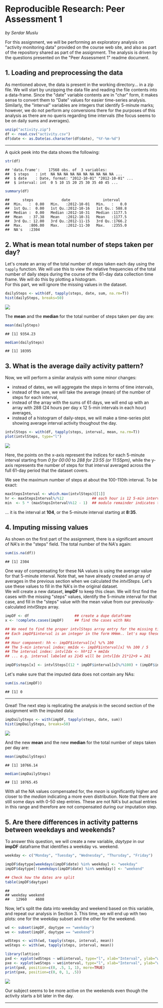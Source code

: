 # Reproducible Research: Peer Assessment 1
*by Serdar Muslu*

For this assignment, we will be performing an exploratory analysis on "activity monitoring data" provided on the course web site, and also as part of the repository shared as part of the assignment.  The analysis is driven by the questions presented on the "Peer Assessment 1" readme document.


## 1. Loading and preprocessing the data
As mentioned above, the data is present in the working directory... in a zip file.  We will start by unzipping the data file and reading the file contents into a data-frame.  Since the "date" variable contents are in "char" form, it makes sense to convert them to "Date" values for easier time-series analysis.  Similarly, the "interval" variables are integers that identify 5-minute marks; however, we do not perform any conversions there for the purposes of this analysis as there are no queris regarding time intervals (the focus seems to be on daily sums and averages).


```r
unzip("activity.zip")
df <- read.csv("activity.csv")
df$date <- as.Date(as.character(df$date), "%Y-%m-%d")
```
***  
A quick peek into the data shows the following:

```r
str(df)
```

```
## 'data.frame':	17568 obs. of  3 variables:
##  $ steps   : int  NA NA NA NA NA NA NA NA NA NA ...
##  $ date    : Date, format: "2012-10-01" "2012-10-01" ...
##  $ interval: int  0 5 10 15 20 25 30 35 40 45 ...
```

```r
summary(df)
```

```
##      steps             date               interval     
##  Min.   :  0.00   Min.   :2012-10-01   Min.   :   0.0  
##  1st Qu.:  0.00   1st Qu.:2012-10-16   1st Qu.: 588.8  
##  Median :  0.00   Median :2012-10-31   Median :1177.5  
##  Mean   : 37.38   Mean   :2012-10-31   Mean   :1177.5  
##  3rd Qu.: 12.00   3rd Qu.:2012-11-15   3rd Qu.:1766.2  
##  Max.   :806.00   Max.   :2012-11-30   Max.   :2355.0  
##  NA's   :2304
```


## 2. What is mean total number of steps taken per day?  
Let's create an array of the total number of steps taken each day using the `tapply` function.  We will use this to view the relative frequencies of the total number of daily steps during the course of the 61-day data collection time frame.  We will do this by plotting a histogram.  
For this part, we will ignore the missing values in the dataset.  

```r
dailySteps <- with(df, tapply(steps, date, sum, na.rm=T))
hist(dailySteps, breaks=50)
```

![](PA1_template_files/figure-html/DailySteps-1.png) 

The **mean** and the **median** for the total number of steps taken per day are:

```r
mean(dailySteps)
```

```
## [1] 9354.23
```

```r
median(dailySteps)
```

```
## [1] 10395
```


## 3. What is the average daily activity pattern?
Now, we will perform a similar analysis with some minor changes:  
* instead of dates, we will aggregate the steps in terms of time intervals,  
* instead of the sum, we will take the average (mean) of the number of steps for each interval,  
* instead of the array with the sums of 61 days, we will end up with an array with 288 (24 hours per day x 12 5-min intervals in each hour) averages,  
* instead of a histogram of daily-steps, we will make a time-series plot showing average interval activity thoughout the day.  


```r
intvlSteps <- with(df, tapply(steps, interval, mean, na.rm=T))
plot(intvlSteps, type="l")
```

![](PA1_template_files/figure-html/ActivityPattern-1.png) 
  
Here, the points on the x-axis represent the indices for each 5-minute interval starting from *0 for 00:00* to *288 for 23:55 (or 11:55pm)*, while the y-axis represents the number of steps for that interval averaged across the full 61-day period that the dataset covers.
  
We see the maximum number of steps at about the 100-110th interval.  To be exact:

```r
maxStepsInterval <- which.max(intvlSteps)[[1]]
hr <- maxStepsInterval%/%12             ## each hour is 12 5-min intervals hence integer division
min  <- 5 * (maxStepsInterval%%12 - 1)  ## modulo remainder indicates the start of the interval
```
... it is the interval at **104**, or the 5-minute interval starting at **8:35**.


## 4. Imputing missing values
As shown on the first part of the assignment, there is a significant amount of NA's in the "steps" field.  The total number of the NA's again:

```r
sum(is.na(df))
```

```
## [1] 2304
```

One way of compensating for these NA values is using the average value for that 5-minute interval.  Note that, we have already created an array of averages in the previous section when we calculated the *intvlSteps*.  Let's use these values to fill in the NA's in the original dataset.  
We will create a new dataset, **impDF** to keep this clean.  We will first find the cases with the missing "steps" values, identify the 5-minute interval for that case, and fill in the "steps" value with the mean value from our previously-calculated *intvlSteps* array.


```r
impDF <- df                     ## create a dupe dataframe
x <- !complete.cases(impDF)     ## find the cases with NAs

## We need to find the proper intvlSteps array entry for the missing timeframe
## Each impDF$interval is an integer in the form HHmm.. let's map these to intvlSteps indices
##
## Hour component: hh <- impDF$interval[x] %/% 100
## The 5-min interval index: mmIdx <- impDF$interval[x] %% 100 / 5       
## The interval index: intvlIdx <- hh*12 + mmIdx
## ... e.g. interval labeled as 2145 will be intvlIdx 21*12+9 = 261

impDF$steps[x] <- intvlSteps[(12 * impDF$interval[x]%/%100) + (impDF$interval[x] %% 100 / 5)]
```

Let's make sure that the imputed data does not contain any NAs:

```r
sum(is.na(impDF))
```

```
## [1] 0
```

***
Great!  The next step is replicating the analysis in the second section of the assignment with the imputed data:

```r
impDailySteps <- with(impDF, tapply(steps, date, sum))
hist(impDailySteps, breaks=50)
```

![](PA1_template_files/figure-html/DailySteps_Clean-1.png) 
  

And the new **mean** and the new **median** for the total number of steps taken per day are:

```r
mean(impDailySteps)
```

```
## [1] 10766.14
```

```r
median(impDailySteps)
```

```
## [1] 10765.45
```

With all the NA values compensated for, the *mean* is significantly higher and closer to the *median* indicating a more even distribution.  Note that there are still some days with 0-50 step entries.  These are not NA's but actual entries in this range and therefore are not compensated during our imputation step.



## 5. Are there differences in activity patterns between weekdays and weekends?
To answer this question, we will create a new variable, *daytype* in our **impDF** dataframe that identifies a weekday vs. weekend.


```r
weekday <- c("Monday", "Tuesday", "Wednesday", "Thursday", "Friday")

impDF$daytype[weekdays(impDF$date) %in% weekday] <- "weekday"
impDF$daytype[!(weekdays(impDF$date) %in% weekday)] <- "weekend"

## Check how the dates are split
table(impDF$daytype)
```

```
## 
## weekday weekend 
##   12960    4608
```

Now, let's split the data into weekday and weekend based on this variable, and repeat our analysis in Section 3.  This time, we will end up with two plots: one for the weekday subset and the other for the weekend.

```r
wd <- subset(impDF, daytype == "weekday")
we <- subset(impDF, daytype == "weekend")

wdSteps <- with(wd, tapply(steps, interval, mean))
weSteps <- with(we, tapply(steps, interval, mean))

library(lattice)
pxd <- xyplot(wdSteps ~ wd$interval, type="l", xlab="Interval", ylab="weekday steps")
pxe <- xyplot(weSteps ~ we$interval, type="l", xlab="Interval", ylab="weekend steps")
print(pxd, position=c(0, .5, 1, 1), more=TRUE)
print(pxe, position=c(0, 0, 1, .5))
```

![](PA1_template_files/figure-html/WeekdayVsWeekend-1.png) 

Our subject seems to be more active on the weekends even though the activity starts a bit later in the day.
***
